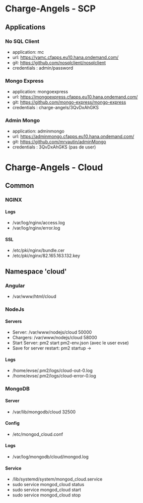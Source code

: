 # Charge-Angels - SCP

## Applications
### No SQL Client
- application: mc
- url: https://yamc.cfapps.eu10.hana.ondemand.com/
- git: https://github.com/nosqlclient/nosqlclient
- credentials : admin/password

### Mongo Express
- application: mongoexpress
- url: https://mongoexpress.cfapps.eu10.hana.ondemand.com/
- git: https://github.com/mongo-express/mongo-express
- credentials : charge-angels/3QvDxAhGKS

### Admin Mongo
- application: adminmongo
- url: https://adminmongo.cfapps.eu10.hana.ondemand.com/
- git: https://github.com/mrvautin/adminMongo
- credentials : 3QvDxAhGKS (pas de user)

# Charge-Angels - Cloud

## Common

### NGINX
#### Logs
- /var/log/nginx/access.log
- /var/log/nginx/error.log

#### SSL
- /etc/pki/nginx/bundle.cer
- /etc/pki/nginx/82.165.163.132.key

## Namespace 'cloud'
### Angular  
- /var/www/html/cloud

### NodeJs
#### Servers
- Server: /var/www/nodejs/cloud   50000
- Chargers: /var/www/nodejs/cloud   58000
- Start Server: pm2 start pm2-env.json (avec le user evse)
- Save for server restart: pm2 startup ->

#### Logs
- /home/evse/.pm2/logs/cloud-out-0.log
- /home/evse/.pm2/logs/cloud-error-0.log

### MongoDB
#### Server
- /var/lib/mongodb/cloud      32500

#### Config
- /etc/mongod_cloud.conf

#### Logs
- /var/log/mongodb/cloud/mongod.log

#### Service
- /lib/systemd/system/mongod_cloud.service
- sudo service mongod_cloud status
- sudo service mongod_cloud start
- sudo service mongod_cloud stop

